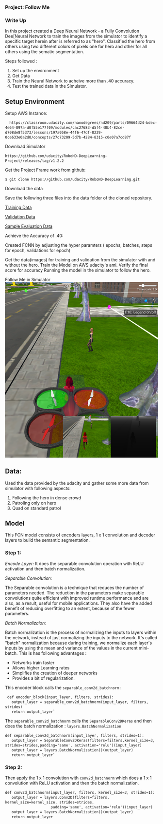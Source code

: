 ### Project: Follow Me

### Write Up
In this project created a Deep Neural Network - a Fully Convolution Dee[Neural Network to train the images from the simulator to identify a specific target herein after is referred to as "hero". Classified the hero from others using two different colors of pixels one for hero and other for all others using the sematic segmentation.

Steps followed :
1) Set up the environment 
2) Get Data
3) Train the Neural Network to acheive more than .40 accuracy.
5) Test the trained data in the Simulator.

## Setup Environment

Setup AWS Instance:
```
  https://classroom.udacity.com/nanodegrees/nd209/parts/09664d24-bdec-4e64-897a-d0f55e177f09/modules/cac27683-d5f4-40b4-82ce-d708de8f5373/lessons/197a058e-44f6-47df-8229-0ce633e0a2d0/concepts/27c73209-5d7b-4284-8315-c0e07a7cd87f
```

Download Simulator
```
https://github.com/udacity/RoboND-DeepLearning-Project/releases/tag/v1.2.2
```

Get the Project Frame work from github:

```
$ git clone https://github.com/udacity/RoboND-DeepLearning.git
```

Download the data

Save the following three files into the data folder of the cloned repository. 

[Training Data](https://s3-us-west-1.amazonaws.com/udacity-robotics/Deep+Learning+Data/Lab/train.zip) 

[Validation Data](https://s3-us-west-1.amazonaws.com/udacity-robotics/Deep+Learning+Data/Lab/validation.zip)

[Sample Evaluation Data](https://s3-us-west-1.amazonaws.com/udacity-robotics/Deep+Learning+Data/Project/sample_evaluation_data.zip)

Achieve the Accuracy of .40:

Created FCNN by adjusting the hyper paramters ( epochs, batches, steps for epoch, validations for epoch)

  Get the data(images) for training and validation from the simulator with and without the hero.
  Train the Model on AWS udacity's ami.
  Verify the final score for accuracy
  Running the model in the simulator to follow the hero.

Follow Me in Simulator
![follow me](https://github.com/perfalcon/RoboND-FollowMe-Project/blob/master/images/follow-me-sim.PNG)

## Data:
Used the data provided by the udacity and gather some more data from simulator with following aspects:
  1) Following the hero in dense crowd
  2) Patroling only on hero
  3) Quad on standard patrol

## Model ##
This FCN model consists of  encoders layers, 1 x 1 convolution  and decoder  layers  to build the semantic segmentation. 
### Step 1: ###
*Encode Layer:*
It does the separable convolution operation with ReLU activation and then batch normalization.

*Separable Convolution:*

The Separable convolution is a technique that reduces the number of parameters needed.
The reduction in the parameters make separable convolutions quite efficient with improved runtime performance and are also, as a result, useful for mobile applications. They also have the added benefit of reducing overfitting to an extent, because of the fewer parameters.

*Batch Normalizaion:*

Batch normalization is the process of normalizing the inputs to layers within the network, instead of just normalizing the inputs to the network. It's called "batch" normalization because during training, we normalize each layer's inputs by using the mean and variance of the values in the current mini-batch. This is has following advantages :
 
  * Networks train faster
  * Allows higher Learning rates
  * Simplifies the creation of  deeper networks
  * Provides a bit of regularization.
  
This encoder block calls the `separable_conv2d_batchnorm` :
 ```
  def encoder_block(input_layer, filters, strides):
    output_layer = separable_conv2d_batchnorm(input_layer, filters, strides)
    return output_layer`
 ```
The `separable_conv2d_batchnorm` calls the `SeparableConv2DKeras` and then does the batch normalization : `layers.BatchNormalization`
 ```
 def separable_conv2d_batchnorm(input_layer, filters, strides=1):
    output_layer = SeparableConv2DKeras(filters=filters,kernel_size=3, strides=strides,padding='same', activation='relu')(input_layer)
    output_layer = layers.BatchNormalization()(output_layer) 
    return output_layer`
```

### Step 2: ###
 Then apply the 1 x 1 convolution with `conv2d_batchnorm` which does a 1 x 1 convolution with ReLU activation and then the batch normalization.
 ```
 def conv2d_batchnorm(input_layer, filters, kernel_size=3, strides=1):
    output_layer = layers.Conv2D(filters=filters, kernel_size=kernel_size, strides=strides, 
                      padding='same', activation='relu')(input_layer)
    output_layer = layers.BatchNormalization()(output_layer) 
    return output_layer
 ```
  


